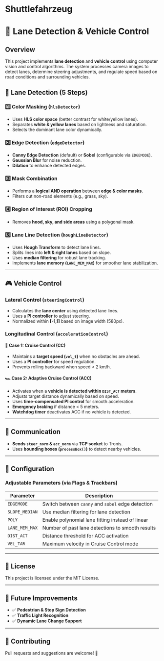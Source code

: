 # Shuttlefahrzeug
# 🚗 Lane Detection & Vehicle Control

## Overview
This project implements **lane detection** and **vehicle control** using computer vision and control algorithms. The system processes camera images to detect lanes, determine steering adjustments, and regulate speed based on road conditions and surrounding vehicles.

## 🏁 Lane Detection (5 Steps)

### 1️⃣ **Color Masking (`hlsDetector`)**
- Uses **HLS color space** (better contrast for white/yellow lanes).
- Separates **white & yellow lanes** based on lightness and saturation.
- Selects the dominant lane color dynamically.

### 2️⃣ **Edge Detection (`edgeDetector`)**
- **Canny Edge Detection** (default) or **Sobel** (configurable via `EDGEMODE`).
- **Gaussian Blur** for noise reduction.
- **Dilation** to enhance detected edges.

### 3️⃣ **Mask Combination**
- Performs a **logical AND operation** between **edge & color masks**.
- Filters out non-road elements (e.g., grass, sky).

### 4️⃣ **Region of Interest (ROI) Cropping**
- Removes **hood, sky, and side areas** using a polygonal mask.

### 5️⃣ **Lane Line Detection (`houghLineDetector`)**
- Uses **Hough Transform** to detect lane lines.
- Splits lines into **left & right lanes** based on slope.
- Uses **median filtering** for robust lane tracking.
- Implements **lane memory (`LANE_MEM_MAX`)** for smoother lane stabilization.

---

## 🎮 Vehicle Control

### **Lateral Control (`steeringControl`)**
- Calculates the **lane center** using detected lane lines.
- Uses a **PI controller** to adjust steering.
- Normalized within **[-1,1]** based on image width (580px).

### **Longitudinal Control (`accelerationControl`)**
#### 🚀 **Case 1: Cruise Control (CC)**
- Maintains a **target speed (`vel_t`)** when no obstacles are ahead.
- Uses a **PI controller** for speed regulation.
- Prevents rolling backward when speed < 2 km/h.

#### 🏎 **Case 2: Adaptive Cruise Control (ACC)**
- Activates when a **vehicle is detected within `DIST_ACT` meters**.
- Adjusts target distance dynamically based on speed.
- Uses **time-compensated PI control** for smooth acceleration.
- **Emergency braking** if distance < 5 meters.
- **Watchdog timer** deactivates ACC if no vehicle is detected.

---

## 📡 Communication
- **Sends `steer_norm` & `acc_norm`** via **TCP socket** to Tronis.
- Uses **bounding boxes (`processBox()`)** to detect nearby vehicles.

---

## 🔧 Configuration
### **Adjustable Parameters** (via Flags & Trackbars)
| Parameter | Description |
|-----------|-------------|
| `EDGEMODE` | Switch between `canny` and `sobel` edge detection |
| `SLOPE_MEDIAN` | Use median filtering for lane detection |
| `POLY` | Enable polynomial lane fitting instead of linear |
| `LANE_MEM_MAX` | Number of past lane detections to smooth results |
| `DIST_ACT` | Distance threshold for ACC activation |
| `VEL_TAR` | Maximum velocity in Cruise Control mode |

---

## 📜 License
This project is licensed under the MIT License.

---

## 🚀 Future Improvements
- ✅ **Pedestrian & Stop Sign Detection**
- ✅ **Traffic Light Recognition**
- ✅ **Dynamic Lane Change Support**

---

## 🤝 Contributing
Pull requests and suggestions are welcome! 🎯


